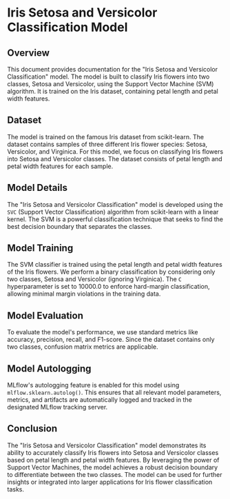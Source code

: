 # Iris Setosa and Versicolor Classification Model

## Overview

This document provides documentation for the "Iris Setosa and Versicolor Classification" model. The model is built to classify Iris flowers into two classes, Setosa and Versicolor, using the Support Vector Machine (SVM) algorithm. It is trained on the Iris dataset, containing petal length and petal width features.

## Dataset

The model is trained on the famous Iris dataset from scikit-learn. The dataset contains samples of three different Iris flower species: Setosa, Versicolor, and Virginica. For this model, we focus on classifying Iris flowers into Setosa and Versicolor classes. The dataset consists of petal length and petal width features for each sample.

## Model Details

The "Iris Setosa and Versicolor Classification" model is developed using the `SVC` (Support Vector Classification) algorithm from scikit-learn with a linear kernel. The SVM is a powerful classification technique that seeks to find the best decision boundary that separates the classes.

## Model Training

The SVM classifier is trained using the petal length and petal width features of the Iris flowers. We perform a binary classification by considering only two classes, Setosa and Versicolor (ignoring Virginica). The `C` hyperparameter is set to 10000.0 to enforce hard-margin classification, allowing minimal margin violations in the training data.

## Model Evaluation

To evaluate the model's performance, we use standard metrics like accuracy, precision, recall, and F1-score. Since the dataset contains only two classes, confusion matrix metrics are applicable.

## Model Autologging

MLflow's autologging feature is enabled for this model using `mlflow.sklearn.autolog()`. This ensures that all relevant model parameters, metrics, and artifacts are automatically logged and tracked in the designated MLflow tracking server.

## Conclusion

The "Iris Setosa and Versicolor Classification" model demonstrates its ability to accurately classify Iris flowers into Setosa and Versicolor classes based on petal length and petal width features. By leveraging the power of Support Vector Machines, the model achieves a robust decision boundary to differentiate between the two classes. The model can be used for further insights or integrated into larger applications for Iris flower classification tasks.
